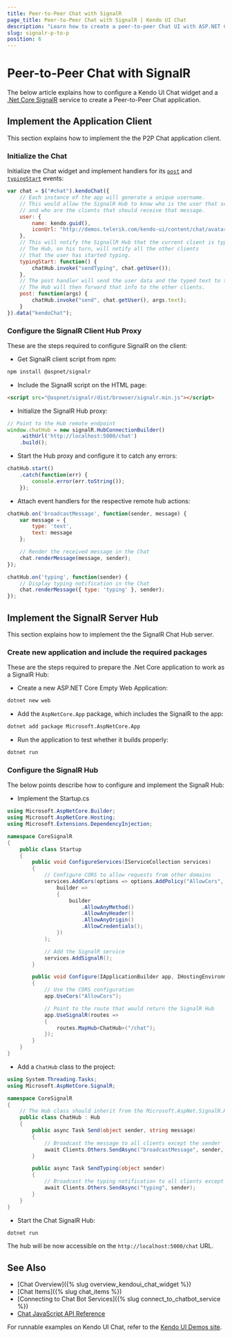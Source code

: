 ```yaml
---
title: Peer-to-Peer Chat with SignalR
page_title: Peer-to-Peer Chat with SignalR | Kendo UI Chat
description: "Learn how to create a peer-to-peer Chat UI with ASP.NET Core SignalR."
slug: signalr-p-to-p
position: 6
---
```


# Peer-to-Peer Chat with SignalR

The below article explains how to configure a Kendo UI Chat widget and a [.Net Core SignalR](https://docs.microsoft.com/en-us/aspnet/signalr/) service to create a Peer-to-Peer Chat application.

## Implement the Application Client

This section explains how to implement the the P2P Chat application client.

### Initialize the Chat

Initialize the Chat widget and implement handlers for its [`post`](/api/javascript/ui/chat/events/post) and [`typingStart`](/api/javascript/ui/chat/events/typingStart) events:

```JavaScript
var chat = $("#chat").kendoChat({
    // Each instance of the app will generate a unique username.
    // This would allow the SignalR Hub to know who is the user that sends the message
    // and who are the clients that should receive that message.
    user: {
        name: kendo.guid(),
        iconUrl: "http://demos.telerik.com/kendo-ui/content/chat/avatar.png"
    },
    // This will notify the SignallR Hub that the current client is typing.
    // The Hub, on his turn, will notify all the other clients
    // that the user has started typing.
    typingStart: function() {
        chatHub.invoke("sendTyping", chat.getUser());
    },
    // The post handler will send the user data and the typed text to the SignalR Hub.
    // The Hub will then forward that info to the other clients.
    post: function(args) {
        chatHub.invoke("send", chat.getUser(), args.text);
    }
}).data("kendoChat");
```

### Configure the SignalR Client Hub Proxy

These are the steps required to configure SignalR on the client:

* Get SignalR client script from npm:

```sh
npm install @aspnet/signalr
```

* Include the SignalR script on the HTML page:

```html
<script src="@aspnet/signalr/dist/browser/signalr.min.js"></script>
```

* Initialize the SignalR Hub proxy:

```js
// Point to the Hub remote endpoint
window.chatHub = new signalR.HubConnectionBuilder()
    .withUrl('http://localhost:5000/chat')
    .build();
```

* Start the Hub proxy and configure it to catch any errors:

```js
chatHub.start()
    .catch(function(err) {
        console.error(err.toString());
    });
```

* Attach event handlers for the respective remote hub actions:

```js
chatHub.on('broadcastMessage', function(sender, message) {
    var message = {
        type: 'text',
        text: message
    };

    // Render the received message in the Chat
    chat.renderMessage(message, sender);
});

chatHub.on('typing', function(sender) {
    // Display typing notification in the Chat
    chat.renderMessage({ type: 'typing' }, sender);
});
```

## Implement the SignalR Server Hub

This section explains how to implement the the SignalR Chat Hub server.

### Create new application and include the required packages

These are the steps required to prepare the .Net Core application to work as a SignalR Hub:

* Create a new ASP.NET Core Empty Web Application:

```sh
dotnet new web
```

* Add the `AspNetCore.App` package, which includes the SignalR to the app:

```sh
dotnet add package Microsoft.AspNetCore.App
```

* Run the application to test whether it builds properly:

```sh
dotnet run
```

### Configure the SignalR Hub

The below points describe how to configure and implement the SignaR Hub:

* Implement the Startup.cs

```cs
using Microsoft.AspNetCore.Builder;
using Microsoft.AspNetCore.Hosting;
using Microsoft.Extensions.DependencyInjection;

namespace CoreSignalR
{
    public class Startup
    {
        public void ConfigureServices(IServiceCollection services)
        {
            // Configure CORS to allow requests from other domains
            services.AddCors(options => options.AddPolicy("AllowCors",
                builder =>
                {
                    builder
                        .AllowAnyMethod()
                        .AllowAnyHeader()
                        .AllowAnyOrigin()
                        .AllowCredentials();
                })
            );

            // Add the SignalR service
            services.AddSignalR();
        }

        public void Configure(IApplicationBuilder app, IHostingEnvironment env)
        {
            // Use the CORS configuration
            app.UseCors("AllowCors");

            // Point to the route that would return the SignalR Hub
            app.UseSignalR(routes =>
            {
                routes.MapHub<ChatHub>("/chat");
            });
        }
    }
}

```

* Add a `ChatHub` class to the project:

```cs
using System.Threading.Tasks;
using Microsoft.AspNetCore.SignalR;

namespace CoreSignalR
{
    // The Hub class should inherit from the Microsoft.AspNet.SignalR.Hub
    public class ChatHub : Hub
    {
        public async Task Send(object sender, string message)
        {
            // Broadcast the message to all clients except the sender
            await Clients.Others.SendAsync("broadcastMessage", sender, message);
        }

        public async Task SendTyping(object sender)
        {
            // Broadcast the typing notification to all clients except the sender
            await Clients.Others.SendAsync("typing", sender);
        }
    }
}
```

* Start the Chat SignalR Hub:

```sh
dotnet run
```

The hub will be now accessible on the `http://localhost:5000/chat` URL.

## See Also

* [Chat Overview]({% slug overview_kendoui_chat_widget %})
* [Chat Items]({% slug chat_items %})
* [Connecting to Chat Bot Services]({% slug connect_to_chatbot_service %})
* [Chat JavaScript API Reference](/api/javascript/ui/chat)

For runnable examples on Kendo UI Chat, refer to the [Kendo UI Demos site](http://demos.telerik.com/kendo-ui/chat/index).
